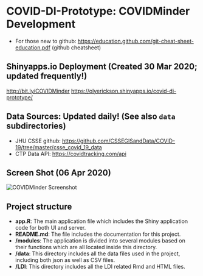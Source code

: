 # COVID-DI-Prototype: COVIDMinder Development

* For those new to github: https://education.github.com/git-cheat-sheet-education.pdf (github cheatsheet)

## Shinyapps.io Deployment (Created 30 Mar 2020; updated frequently!)
http://bit.ly/COVIDMinder
https://olyerickson.shinyapps.io/covid-di-prototype/

## Data Sources: Updated daily! (See also `data` subdirectories)

* JHU CSSE github: https://github.com/CSSEGISandData/COVID-19/tree/master/csse_covid_19_data
* CTP Data API: https://covidtracking.com/api

## Screen Shot (06 Apr 2020)
![COVIDMinder Screenshot](https://raw.githubusercontent.com/TheRensselaerIDEA/COVID-DI-Prototype/master/COVIDMinder_screenshot.png)

## Project structure

* **app.R**: The main application file which includes the Shiny application code for both UI and server.
* **README.md**: The file includes the documentation for this project.
* **/modules**: The application is divided into several modules based on their functions which are all located inside this directory.
* **/data**: This directory includes all the data files used in the project, including both json as well as CSV files.
* **/LDI**: This directory includes all the LDI related Rmd and HTML files.
